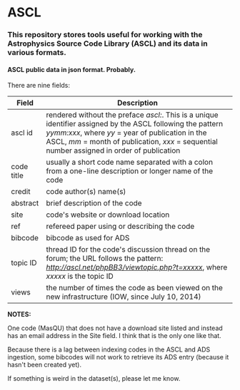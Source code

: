 ASCL
=========

### This repository stores tools useful for working with the Astrophysics Source Code Library (ASCL) and its data in various formats.




#### ASCL public data in json format. Probably.

There are nine fields:  

| Field       | Description          |
| ------------- |------------- |
| ascl id     | rendered without the preface *ascl:*. This is a unique identifier assigned by the ASCL following the pattern *yymm:xxx*, where *yy* = year of publication in the ASCL, *mm* = month of publication, *xxx* = sequential number assigned in order of publication |
| code title      | usually a short code name separated with a colon from a one-line description or longer name of the code      | 
| credit | code author(s) name(s)      |
| abstract | brief description of the code      |
| site | code's website or download location      |
| ref | refereed paper using or describing the code      |
| bibcode | bibcode as used for ADS      |
| topic ID | thread ID for the code's discussion thread on the forum; the URL follows the pattern: *http://ascl.net/phpBB3/viewtopic.php?t=xxxxx*, where *xxxxx* is the topic ID     |
| views | the number of times the code as been viewed on the new infrastructure (IOW, since July 10, 2014)      |

**NOTES:** 

One code (MasQU) that does not have a download site listed and instead has an email address in the Site field. I think that is the only one like that. 

Because there is a lag between indexing codes in the ASCL and ADS ingestion, some bibcodes will not work to retrieve its ADS entry (because it hasn't been created yet).

If something is weird in the dataset(s), please let me know. 
